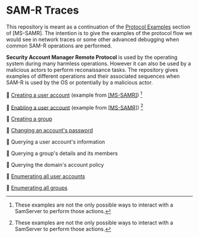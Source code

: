 # SAM-R Traces

This repository is meant as a continuation of the [Protocol Examples](https://docs.microsoft.com/en-us/openspecs/windows_protocols/ms-samr/eed8ab3c-839c-49e9-a524-703ed733f949) section of \[MS-SAMR\]. The intention is to give the examples of the protocol flow we would see in network traces or some other advanced debugging when common SAM-R operations are performed.

**Security Account Manager Remote Protocol** is used by the operating system during many harmless operations. However it can also be used by a malicious actors to perform reconaissance tasks. The repository gives examples of different operations and their associated sequences when SAM-R is used by the OS or potentially by a malicious actor.

🔎 [Creating a user account](/Creating%20a%20user%20account.md) (example from [\[MS-SAMR\]](https://docs.microsoft.com/en-us/openspecs/windows_protocols/ms-samr/3d8e23d8-d9df-481f-83b3-9175f980294c)) [^1]

🔎 [Enabling a user account](/Enabling%20a%20user%20account.md) (example from [\[MS-SAMR\]](https://docs.microsoft.com/en-us/openspecs/windows_protocols/ms-samr/bf8cfb76-24f7-42de-a95f-e5b9ec7435d0)) [^1]

🔎 [Creating a group](/Creating%20a%20group.md)

🔎 [Changing an account's password](/Changing%20a%20password.md)

🔎 Querying a user account's information

🔎 Querying a group's details and its members

🔎 Querying the domain's account policy

🔎 [Enumerating all user accounts](/Enumerating%20all%20user%20accounts.md)

🔎 [Enumerating all groups](/Enumerating%20all%20groups.md)


[^1]: These examples are not the only possible ways to interact with a SamServer to perform those actions.
